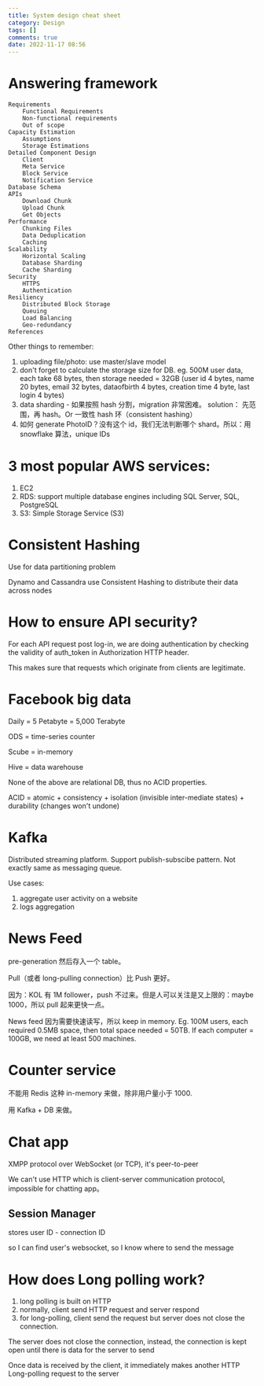 ```yaml
---
title: System design cheat sheet
category: Design
tags: []
comments: true
date: 2022-11-17 08:56
---
```



# Answering framework

    Requirements
        Functional Requirements
        Non-functional requirements
        Out of scope
    Capacity Estimation
        Assumptions
        Storage Estimations
    Detailed Component Design
        Client
        Meta Service
        Block Service
        Notification Service
    Database Schema
    APIs
        Download Chunk
        Upload Chunk
        Get Objects
    Performance
        Chunking Files
        Data Deduplication
        Caching
    Scalability
        Horizontal Scaling
        Database Sharding
        Cache Sharding
    Security
        HTTPS
        Authentication
    Resiliency
        Distributed Block Storage
        Queuing
        Load Balancing
        Geo-redundancy
    References

Other things to remember:

1. uploading file/photo: use master/slave model
1. don't forget to calculate the storage size for DB.
   eg. 500M user data, each take 68 bytes, then storage needed = 32GB
   (user id 4 bytes, name 20 bytes, email 32 bytes, dataofbirth 4 bytes, creation time 4 byte, last login 4 bytes)
1. data sharding - 如果按照 hash 分割，migration 非常困难。
   solution：
   先范围，再 hash。Or 一致性 hash 环（consistent hashing）
1. 如何 generate PhotoID？没有这个 id，我们无法判断哪个 shard。所以：用 snowflake 算法，unique IDs

# 3 most popular AWS services:

1. EC2
1. RDS: support multiple database engines including SQL Server, SQL, PostgreSQL
1. S3: Simple Storage Service (S3)

# Consistent Hashing

Use for data partitioning problem

Dynamo and Cassandra use Consistent Hashing to distribute their data across nodes

# How to ensure API security?

For each API request post log-in, we are doing authentication by checking the validity of auth_token in Authorization HTTP header.

This makes sure that requests which originate from clients are legitimate.

# Facebook big data

Daily = 5 Petabyte = 5,000 Terabyte

ODS = time-series counter

Scube = in-memory

Hive = data warehouse

None of the above are relational DB, thus no ACID properties.

ACID = atomic + consistency + isolation (invisible inter-mediate states) + durability (changes won't undone)

# Kafka

Distributed streaming platform. Support publish-subscibe pattern. Not exactly same as messaging queue.

Use cases:

1. aggregate user activity on a website
1. logs aggregation

# News Feed

pre-generation 然后存入一个 table。

Pull（或者 long-pulling connection）比 Push 更好。

因为：KOL 有 1M follower，push 不过来。但是人可以关注是又上限的：maybe 1000，所以 pull 起来更快一点。

News feed 因为需要快速读写，所以 keep in memory. Eg. 100M users, each required 0.5MB space, then total space needed = 50TB. If each computer = 100GB, we need at least 500 machines.

# Counter service

不能用 Redis 这种 in-memory 来做，除非用户量小于 1000.

用 Kafka + DB 来做。

# Chat app

XMPP protocol over WebSocket (or TCP), it's peer-to-peer

We can't use HTTP which is client-server communication protocol, impossible for chatting app。

## Session Manager

stores user ID - connection ID

so I can find user's websocket, so I know where to send the message

# How does Long polling work?

1. long polling is built on HTTP
1. normally, client send HTTP request and server respond
1. for long-polling, client send the request but server does not close the connection.

The server does not close the connection, instead, the connection is kept open until there is data for the server to send

Once data is received by the client, it immediately makes another HTTP Long-polling request to the server
